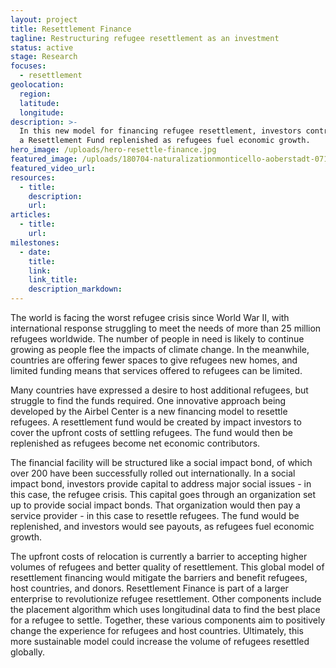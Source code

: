 ```yaml
---
layout: project
title: Resettlement Finance
tagline: Restructuring refugee resettlement as an investment
status: active
stage: Research
focuses:
  - resettlement
geolocation:
  region:
  latitude:
  longitude:
description: >-
  In this new model for financing refugee resettlement, investors contribute to
  a Resettlement Fund replenished as refugees fuel economic growth.
hero_image: /uploads/hero-resettle-finance.jpg
featured_image: /uploads/180704-naturalizationmonticello-aoberstadt-071.jpg
featured_video_url:
resources:
  - title:
    description:
    url:
articles:
  - title:
    url:
milestones:
  - date:
    title:
    link:
    link_title:
    description_markdown:
---
```


The world is facing the worst refugee crisis since World War II, with international response struggling to meet the needs of more than 25 million refugees worldwide. The number of people in need is likely to continue growing as people flee the impacts of climate change. In the meanwhile, countries are offering fewer spaces to give refugees new homes, and limited funding means that services offered to refugees can be limited.

Many countries have expressed a desire to host additional refugees, but struggle to find the funds required. One innovative approach being developed by the Airbel Center is a new financing model to resettle refugees. A resettlement fund would be created by impact investors to cover the upfront costs of settling refugees. The fund would then be replenished as refugees become net economic contributors.&nbsp;

The financial facility will be structured like a social impact bond, of which over 200 have been successfully rolled out internationally. In a social impact bond, investors provide capital to address major social issues - in this case, the refugee crisis. This capital goes through an organization set up to provide social impact bonds. That organization would then pay a service provider - in this case to resettle refugees. The fund would be replenished, and investors would see payouts, as refugees fuel economic growth.

The upfront costs of relocation is currently a barrier to accepting higher volumes of refugees and better quality of resettlement. This global model of resettlement financing would mitigate the barriers and benefit refugees, host countries, and donors. Resettlement Finance is part of a larger enterprise to revolutionize refugee resettlement. Other components include the placement algorithm which uses longitudinal data to find the best place for a refugee to settle. Together, these various components aim to positively change the experience for refugees and host countries. Ultimately, this more sustainable model could increase the volume of refugees resettled globally.